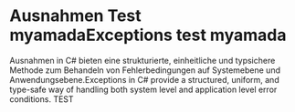 # <a name="exceptions-test-myamada"></a><span data-ttu-id="b4dae-101">Ausnahmen Test myamada</span><span class="sxs-lookup"><span data-stu-id="b4dae-101">Exceptions test myamada</span></span>
<span data-ttu-id="b4dae-102">Ausnahmen in C# bieten eine strukturierte, einheitliche und typsichere Methode zum Behandeln von Fehlerbedingungen auf Systemebene und Anwendungsebene.</span><span class="sxs-lookup"><span data-stu-id="b4dae-102">Exceptions in C# provide a structured, uniform, and type-safe way of handling both system level and application level error conditions.</span></span>
TEST
